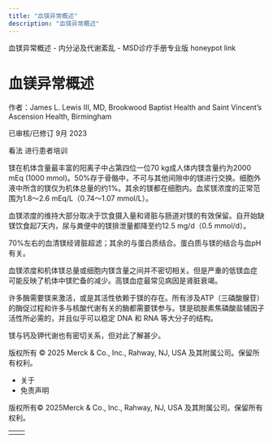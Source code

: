 ```yaml
---
title: "血镁异常概述"
description: "血镁异常概述"
---
```


﻿血镁异常概述 \- 内分泌及代谢紊乱 \- MSD诊疗手册专业版 honeypot link

# 血镁异常概述

作者：James L. Lewis III, MD, Brookwood Baptist Health and Saint Vincent’s Ascension Health, Birmingham

已审核/已修订 9月 2023

看法 进行患者培训

镁在机体含量最丰富的阳离子中占第四位一位70 kg成人体内镁含量约为2000 mEq (1000 mmol)。50%存于骨骼中，不可与其他间隙中的镁进行交换。细胞外液中所含的镁仅为机体总量的约1%。其余的镁都在细胞内。血浆镁浓度的正常范围为1.8～2.6 mEq/L（0.74～1.07 mmol/L）。

血镁浓度的维持大部分取决于饮食摄入量和肾脏与肠道对镁的有效保留。自开始缺镁饮食起7天内，尿与粪便中的镁排泄量都降至约12.5 mg/d（0.5 mmol/d）。

70%左右的血清镁经肾脏超滤；其余的与蛋白质结合。蛋白质与镁的结合与血pH有关。

血镁浓度和机体镁总量或细胞内镁含量之间并不密切相关。但是严重的低镁血症 可能反映了机体中镁贮备的减少。高镁血症最常见病因是肾脏衰竭。

许多酶需要镁来激活，或是其活性依赖于镁的存在。所有涉及ATP（三磷酸腺苷）的酶促过程和许多与核酸代谢有关的酶都需要镁参与。镁是硫胺素焦磷酸盐辅因子活性所必需的，并且似乎可以稳定 DNA 和 RNA 等大分子的结构。

镁与钙及钾代谢也有密切关系，但对此了解甚少。



版权所有 © 2025
Merck & Co., Inc., Rahway, NJ, USA 及其附属公司。保留所有权利。

- 关于
- 免责声明

版权所有© 2025Merck & Co., Inc., Rahway, NJ, USA 及其附属公司。保留所有权利。

|     |     |
| --- | --- |
|  |  |
